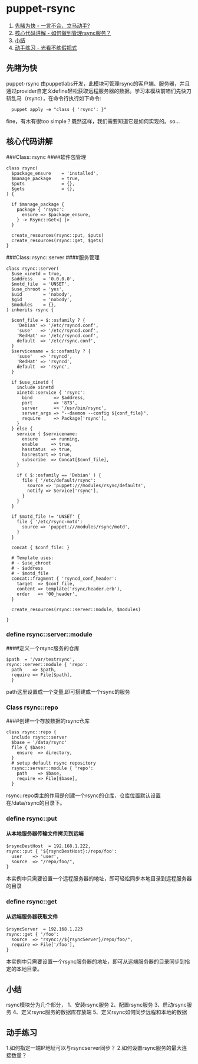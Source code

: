 # puppet-rsync

1. [先睹为快 - 一言不合，立马动手?](#先睹为快)
2. [核心代码讲解 - 如何做到管理rsync服务？](#核心代码讲解)
3. [小结](##小结)
4. [动手练习 - 光看不练假把式](##动手练习)


## 先睹为快
puppet-rsync 由puppetlabs开发，此模块可管理rsync的客户端、服务器，并且通过provider自定义define轻松获取远程服务器的数据。学习本模块前咱们先快刀斩乱马（rsync），在命令行执行如下命令:

```puppet
  puppet apply -e "class { 'rsync': }"
```
fine，有木有很too simple？既然这样，我们需要知道它是如何实现的。so...

## 核心代码讲解
###Class: rsync
####软件包管理
```puppet
class rsync(
  $package_ensure    = 'installed',
  $manage_package    = true,
  $puts              = {},
  $gets              = {},
) {

  if $manage_package {
    package { 'rsync':
      ensure => $package_ensure,
    } -> Rsync::Get<| |>
  }

  create_resources(rsync::put, $puts)
  create_resources(rsync::get, $gets)
}
```

###Class: rsync::server
####服务管理
```puppet
class rsync::server(
  $use_xinetd = true,
  $address    = '0.0.0.0',
  $motd_file  = 'UNSET',
  $use_chroot = 'yes',
  $uid        = 'nobody',
  $gid        = 'nobody',
  $modules    = {},
) inherits rsync {

  $conf_file = $::osfamily ? {
    'Debian' => '/etc/rsyncd.conf',
    'suse'   => '/etc/rsyncd.conf',
    'RedHat' => '/etc/rsyncd.conf',
    default  => '/etc/rsync.conf',
  }
  $servicename = $::osfamily ? {
    'suse'   => 'rsyncd',
    'RedHat' => 'rsyncd',
    default  => 'rsync',
  }

  if $use_xinetd {
    include xinetd
    xinetd::service { 'rsync':
      bind        => $address,
      port        => '873',
      server      => '/usr/bin/rsync',
      server_args => "--daemon --config ${conf_file}",
      require     => Package['rsync'],
    }
  } else {
    service { $servicename:
      ensure     => running,
      enable     => true,
      hasstatus  => true,
      hasrestart => true,
      subscribe  => Concat[$conf_file],
    }

    if ( $::osfamily == 'Debian' ) {
      file { '/etc/default/rsync':
        source => 'puppet:///modules/rsync/defaults',
        notify => Service['rsync'],
      }
    }
  }

  if $motd_file != 'UNSET' {
    file { '/etc/rsync-motd':
      source => 'puppet:///modules/rsync/motd',
    }
  }

  concat { $conf_file: }

  # Template uses:
  # - $use_chroot
  # - $address
  # - $motd_file
  concat::fragment { 'rsyncd_conf_header':
    target  => $conf_file,
    content => template('rsync/header.erb'),
    order   => '00_header',
  }

  create_resources(rsync::server::module, $modules)

}
```
### define rsync::server::module
####定义一个rsync服务的仓库
```puppet
$path  = '/var/testrsync',
rsync::server::module { 'repo':
  path    => $path,
  require => File[$path],
  }
```
path这里设置成一个变量,即可搭建成一个rsync的服务
### Class rsync::repo
####创建一个存放数据的rsync仓库
```puppet
class rsync::repo {
  include rsync::server
  $base = '/data/rsync'
  file { $base:
    ensure  => directory,
  }
  # setup default rsync repository
  rsync::server::module { 'repo':
    path    => $base,
    require => File[$base],
  }
```
rsync::repo类主的作用是创建一个rsync的仓库，仓库位置默认设置在/data/rsync的目录下。

### define rsync::put
#### 从本地服务器传输文件拷贝到远端
```puppet
$rsyncDestHost  = 192.168.1.222,
rsync::put { '${rsyncDestHost}:/repo/foo':
  user    => 'user',
  source  => "/repo/foo/",
} 
```
本实例中只需要设置一个远程服务器的地址，即可轻松同步本地目录到远程服务器的目录

### define rsync::get
#### 从远端服务器获取文件
```puppet
$rsyncServer  = 192.168.1.223
rsync::get { '/foo':
  source  => "rsync://${rsyncServer}/repo/foo/",
  require => File['/foo'],
}
```
本实例中只需要设置一个rsync服务器的地址，即可从远端服务器的目录同步到指定的本地目录。
## 小结
rsync模块分为几个部分，
1、安装rsync服务 
2、配置rsync服务 
3、启动rsync服务 
4、定义rsync服务的数据库存放端
5、定义rsync如何同步远程和本地的数据

## 动手练习
1.如何指定一端IP地址可以与rsyncserver同步？
2.如何设置rsync服务的最大连接数量？
